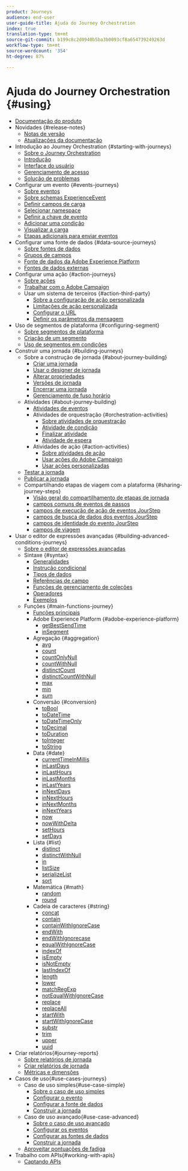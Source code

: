 ```yaml
---
product: Journeys
audience: end-user
user-guide-title: Ajuda do Journey Orchestration
index: true
translation-type: tm+mt
source-git-commit: b199c8c2d0940b5ba3b0093cf8a654739249263d
workflow-type: tm+mt
source-wordcount: '354'
ht-degree: 87%

---
```



# Ajuda do Journey Orchestration {#using}

+ [Documentação do produto](journey-orchestration-home.md)
+ Novidades {#release-notes}
   + [Notas de versão](using/release-notes/release-notes.md)
   + [Atualizações da documentação](using/release-notes/documentation-updates.md)
+ Introdução ao Journey Orchestration {#starting-with-journeys}
   + [Sobre o Journey Orchestration](using/about/about-journey-orchestration.md)
   + [Introdução](using/about/get-started.md)
   + [Interface do usuário](using/about/user-interface.md)
   + [Gerenciamento de acesso](using/about/access-management.md)
   + [Solução de problemas](using/about/troubleshooting.md)
+ Configurar um evento {#events-journeys}
   + [Sobre eventos](using/event/about-events.md)
   + [Sobre schemas ExperienceEvent](using/event/experience-event-schema.md)
   + [Definir campos de carga](using/event/defining-the-payload-fields.md)
   + [Selecionar namespace](using/event/selecting-the-namespace.md)
   + [Definir a chave de evento](using/event/defining-the-event-key.md)
   + [Adicionar uma condição](using/event/adding-a-condition.md)
   + [Visualizar a carga](using/event/previewing-the-payload.md)
   + [Etapas adicionais para enviar eventos](using/event/additional-steps-to-send-events-to-journey-orchestration.md)
+ Configurar uma fonte de dados {#data-source-journeys}
   + [Sobre fontes de dados](using/datasource/about-data-sources.md)
   + [Grupos de campos](using/datasource/field-groups.md)
   + [Fonte de dados da Adobe Experience Platform](using/datasource/adobe-experience-platform-data-source.md)
   + [Fontes de dados externas](using/datasource/external-data-sources.md)
+ Configurar uma ação {#action-journeys}
   + [Sobre ações](using/action/action.md)
   + [Trabalhar com o Adobe Campaign](using/action/working-with-adobe-campaign.md)
   + Usar um sistema de terceiros {#action-third-party}
      + [Sobre a configuração de ação personalizada](using/action/about-custom-action-configuration.md)
      + [Limitações de ação personalizada](using/action/custom-action-limitations.md)
      + [Configurar o URL](using/action/url-configuration.md)
      + [Definir os parâmetros da mensagem](using/action/defining-the-message-parameters.md)
+ Uso de segmentos de plataforma {#configuring-segment}
   + [Sobre segmentos de plataforma](using/segment/about-segments.md)
   + [Criação de um segmento](using/segment/creating-a-segment.md)
   + [Uso de segmentos em condições](using/segment/using-a-segment.md)
+ Construir uma jornada {#building-journeys}
   + Sobre a construção de jornada {#about-journey-building}
      + [Criar uma jornada](using/building-journeys/journey.md)
      + [Usar o designer de jornada](using/building-journeys/using-the-journey-designer.md)
      + [Alterar propriedades](using/building-journeys/changing-properties.md)
      + [Versões de jornada](using/building-journeys/journey-versions.md)
      + [Encerrar uma jornada](using/building-journeys/terminating-a-journey.md)
      + [Gerenciamento de fuso horário](using/building-journeys/timezone-management.md)
   + Atividades {#about-journey-building}
      + [Atividades de eventos](using/building-journeys/event-activities.md)
      + Atividades de orquestração {#orchestration-activities}
         + [Sobre atividades de orquestração](using/building-journeys/about-orchestration-activities.md)
         + [Atividade de condição](using/building-journeys/condition-activity.md)
         + [Finalizar atividade](using/building-journeys/end-activity.md)
         + [Atividade de espera](using/building-journeys/wait-activity.md)
      + Atividades de ação {#action-activities}
         + [Sobre atividades de ação](using/building-journeys/about-action-activities.md)
         + [Usar ações do Adobe Campaign](using/building-journeys/using-adobe-campaign-actions.md)
         + [Usar ações personalizadas](using/building-journeys/using-custom-actions.md)
   + [Testar a jornada](using/building-journeys/testing-the-journey.md)
   + [Publicar a jornada](using/building-journeys/publishing-the-journey.md)
   + Compartilhando etapas de viagem com a plataforma {#sharing-journey-steps}
      + [Visão geral do compartilhamento de etapas de jornada](using/building-journeys/sharing-overview.md)
      + [campos comuns de eventos de passos](using/building-journeys/sharing-common-fields.md)
      + [campos de execução de ação de eventos JourStep](using/building-journeys/sharing-execution-fields.md)
      + [campos de busca de dados dos eventos JourStep](using/building-journeys/sharing-fetch-fields.md)
      + [campos de identidade do evento JourStep](using/building-journeys/sharing-identity-fields.md)
      + [campos de viagem](using/building-journeys/sharing-journey-fields.md)
+ Usar o editor de expressões avançadas {#building-advanced-conditions-journeys}
   + [Sobre o editor de expressões avançadas](using/expression/expressionadvanced.md)
   + Sintaxe {#syntax}
      + [Generalidades](using/expression/generalities.md)
      + [Instrução condicional](using/expression/conditional-instruction.md)
      + [Tipos de dados](using/expression/data-types.md)
      + [Referências de campo](using/expression/field-references.md)
      + [Funções de gerenciamento de coleções](using/expression/collection-management-functions.md)
      + [Operadores](using/expression/operators.md)
      + [Exemplos](using/expression/advanced-editor-use-cases.md)
   + Funções {#main-functions-journey}
      + [Funções principais](using/expression/functions.md)
      + Adobe Experience Platform {#adobe-experience-platform}
         + [getBestSendTime](using/functions/functiongetbestsendtime.md)
         + [inSegment](using/functions/functioninsegment.md)
      + Agregação {#aggregation}
         + [avg](using/functions/functionavg.md)
         + [count](using/functions/functioncount.md)
         + [countOnlyNull](using/functions/functioncountonlynull.md)
         + [countWithNull](using/functions/functioncountwithnull.md)
         + [distinctCount](using/functions/functiondistinctcount.md)
         + [distinctCountWithNull](using/functions/functiondistinctcountwithnull.md)
         + [max](using/functions/functionmax.md)
         + [min](using/functions/functionmin.md)
         + [sum](using/functions/functionsum.md)
      + Conversão {#conversion}
         + [toBool](using/functions/functiontobool.md)
         + [toDateTime](using/functions/functiontodatetime.md)
         + [toDateTimeOnly](using/functions/functiontodatetimeonly.md)
         + [toDecimal](using/functions/functiontodecimal.md)
         + [toDuration](using/functions/functiontoduration.md)
         + [toInteger](using/functions/functiontointeger.md)
         + [toString](using/functions/functiontostring.md)
      + Data {#date}
         + [currentTime&#x200B;InMillis](using/functions/functioncurrenttimeinmillis.md)
         + [inLastDays](using/functions/functioninlastdays.md)
         + [inLastHours](using/functions/functioninlasthours.md)
         + [inLastMonths](using/functions/functioninlastmonths.md)
         + [inLastYears](using/functions/functioninlastyears.md)
         + [inNextDays](using/functions/functioninnextdays.md)
         + [inNextHours](using/functions/functioninnexthours.md)
         + [inNextMonths](using/functions/functioninnextmonths.md)
         + [inNextYears](using/functions/functioninnextyears.md)
         + [now](using/functions/functionnow.md)
         + [nowWithDelta](using/functions/functionnowwithdelta.md)
         + [setHours](using/functions/functionsethours.md)
         + [setDays](using/functions/functionsetdays.md)
      + Lista {#list}
         + [distinct](using/functions/functiondistinct.md)
         + [distinctWithNull](using/functions/functiondistinctwithnull.md)
         + [in](using/functions/functionin.md)
         + [listSize](using/functions/functionlistsize.md)
         + [serializeList](using/functions/functionserializelist.md)
         + [sort](using/functions/functionsort.md)
      + Matemática {#math}
         + [random](using/functions/functionrandom.md)
         + [round](using/functions/functionround.md)
      + Cadeia de caracteres {#string}
         + [concat](using/functions/functionconcat.md)
         + [contain](using/functions/functioncontain.md)
         + [containWithIgnoreCase](using/functions/functioncontainwithignorecase.md)
         + [endWith](using/functions/functionendwith.md)
         + [endWithIgnorecase](using/functions/functionendwithignorecase.md)
         + [equalWithIgnoreCase](using/functions/functionequalignorecase.md)
         + [indexOf](using/functions/functionindexof.md)
         + [isEmpty](using/functions/functionisempty.md)
         + [isNotEmpty](using/functions/functionisnotempty.md)
         + [lastIndexOf](using/functions/functionlastindexof.md)
         + [length](using/functions/functionlength.md)
         + [lower](using/functions/functionlower.md)
         + [matchRegExp](using/functions/functionmatchregexp.md)
         + [notEqualWithIgnoreCase](using/functions/functionnotequalignorecase.md)
         + [replace](using/functions/functionreplace.md)
         + [replaceAll](using/functions/functionreplaceall.md)
         + [startWith](using/functions/functionstartwith.md)
         + [startWithIgnoreCase](using/functions/functionstartwithignorecase.md)
         + [substr](using/functions/functionsubstr.md)
         + [trim](using/functions/functiontrim.md)
         + [upper](using/functions/functionupper.md)
         + [uuid](using/functions/functionuuid.md)
+ Criar relatórios{#journey-reports}
   + [Sobre relatórios de jornada](using/reporting/about-journey-reports.md)
   + [Criar relatórios de jornada](using/reporting/creating-your-journey-reports.md)
   + [Métricas e dimensões](using/reporting/metrics-and-dimensions.md)
+ Casos de uso{#use-cases-journeys}
   + Caso de uso simples{#use-case-simple}
      + [Sobre o caso de uso simples](using/usecase/about-the-simple-use-case.md)
      + [Configurar o evento](using/usecase/configuring-the-event.md)
      + [Configurar a fonte de dados](using/usecase/configuring-the-data-source.md)
      + [Construir a jornada](using/usecase/simple-uc-building-the-journey.md)
   + Caso de uso avançado{#use-case-advanced}
      + [Sobre o caso de uso avançado](using/usecase/about-the-advanced-use-case.md)
      + [Configurar os eventos](using/usecase/configuring-the-events.md)
      + [Configurar as fontes de dados](using/usecase/configuring-the-data-sources.md)
      + [Construir a jornada](using/usecase/building-the-journey.md)
   + [Aproveitar pontuações de fadiga](using/usecase/leveraging-fatigue-scores.md)
+ Trabalho com APIs{#working-with-apis}
   + [Captando APIs](using/api/capping.md)

